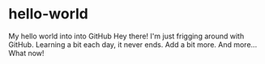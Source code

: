 # hello-world
My hello world into into GitHub
Hey there! I'm just frigging around with GitHub.
Learning a bit each day, it never ends.
Add a bit more.
And more...
What now!
